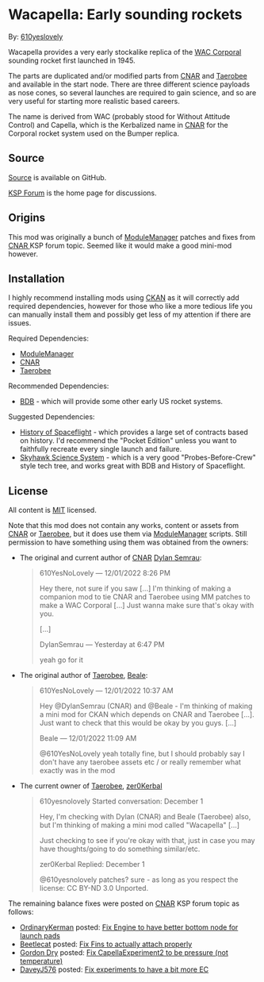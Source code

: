 # Wacapella: Early sounding rockets

By: [610yeslovely][kspf:610yesnolovely]

Wacapella provides a very early stockalike replica of the [WAC Corporal][url:WACCorporal] sounding
rocket first launched in 1945.

The parts are duplicated and/or modified parts from [CNAR][url:CNAR] and [Taerobee][url:Taerobee]
and available in the start node. There are three different science payloads as nose cones, so
several launches are required to gain science, and so are very useful for starting more realistic
based careers.

The name is derived from WAC (probably stood for Without Attitude Control) and Capella, which is the
Kerbalized name in [CNAR][url:CNAR] for the Corporal rocket system used on the Bumper replica.

## Source

[Source][url:Wacapella] is available on GitHub.

[KSP Forum][url:WacapellaKSPF] is the home page for discussions.

## Origins

This mod was originally a bunch of [ModuleManager][url:ModuleManager] patches and fixes from [CNAR
][url:CNAR] KSP forum topic. Seemed like it would make a good mini-mod however.

## Installation

I highly recommend installing mods using [CKAN][url:CKAN] as it will correctly add required
dependencies, however for those who like a more tedious life you can manually install them and
possibly get less of my attention if there are issues.

Required Dependencies:

* [ModuleManager][url:ModuleManager]
* [CNAR][url:CNAR]
* [Taerobee][url:Taerobee]

Recommended Dependencies:

* [BDB][url:BDB] - which will provide some other early US rocket systems.

Suggested Dependencies:

* [History of Spaceflight][url:HoS] - which provides a large set of contracts based on history. I'd
  recommend the "Pocket Edition" unless you want to faithfully recreate every single launch and
  failure.
* [Skyhawk Science System][url:SSS] - which is a very good "Probes-Before-Crew" style tech tree, and
  works great with BDB and History of Spaceflight.

## License

All content is [MIT][url:MITLicense] licensed.

Note that this mod does not contain any works, content or assets from [CNAR][url:CNAR] or
[Taerobee][url:Taerobee], but it does use them via [ModuleManager][url:ModuleManager] scripts.
Still permission to have something using them was obtained from the owners:

* The original and current author of [CNAR][url:CNAR] [Dylan Semrau][kspf:DylanSemrau]:

    > 610YesNoLovely — 12/01/2022 8:26 PM
    >
    > Hey there, not sure if you saw [...] I'm thinking of making a companion
    > mod to tie CNAR and Taerobee using MM patches to make a WAC Corporal [...] Just wanna make sure
    > that's okay with you.
    >
    > [...]
    >
    > DylanSemrau — Yesterday at 6:47 PM
    >
    > yeah go for it

* The original author of [Taerobee][url:Taerobee], [Beale][kspf:Beale]:

    > 610YesNoLovely — 12/01/2022 10:37 AM
    >
    > Hey @DylanSemrau (CNAR) and @Beale - I'm thinking of making a mini mod for CKAN which depends on
    > CNAR and Taerobee [...]. Just want to check that this would be okay by you guys. [...]
    >
    > Beale — 12/01/2022 11:09 AM
    > 
    > @610YesNoLovely  yeah totally fine, but I should probably say I don't have any taerobee
    >  assets etc / or really remember what exactly was in the mod

* The current owner of [Taerobee][url:Taerobee], [zer0Kerbal][kspf:zer0Kerbal]

    > 610yesnolovely
    > Started conversation: December 1
    >
    > Hey, I'm checking with Dylan (CNAR) and Beale (Taerobee) also, but I'm thinking of making a
    > mini mod called "Wacapella" [...]
    >
    > Just checking to see if you're okay with that, just in case you may have thoughts/going to do
    > something similar/etc.
    >
    > zer0Kerbal
    > Replied: December 1
    >
    > @610yesnolovely patches? sure - as long as you respect the license: CC BY-ND 3.0 Unported.

The remaining balance fixes were posted on [CNAR][url:CNAR] KSP forum topic as follows:

* [OrdinaryKerman][kspf:OrdinaryKerman] posted: [Fix Engine to have better bottom node for launch pads][url:FixEngine]
* [Beetlecat][kspf:Beetlecat] posted: [Fix Fins to actually attach properly][url:FixFins]
* [Gordon Dry][kspf:GordonDry] posted: [Fix CapellaExperiment2 to be pressure (not temperature)][url:FixCapellaExp]
* [DaveyJ576][kspf:DaveyJ576] posted: [Fix experiments to have a bit more EC][url:FixExpEC]

[kspf:610yesnolovely]: https://forum.kerbalspaceprogram.com/index.php?/profile/211485-610yesnolovely/
[url:WACCorporal]: https://en.wikipedia.org/wiki/WAC_Corporal
[url:Wacapella]: https://github.com/harveyt/Wacapella
[url:WacapellaKSPF]: XXX
[url:CNAR]:https://forum.kerbalspaceprogram.com/index.php?/topic/188554-19/
[url:Taerobee]: https://forum.kerbalspaceprogram.com/index.php?/topic/205846-112/
[kspf:DylanSemrau]: https://forum.kerbalspaceprogram.com/index.php?/profile/188452-dylansemrau/
[kspf:Beale]: https://forum.kerbalspaceprogram.com/index.php?/profile/70533-beale/
[kspf:zer0Kerbal]: https://forum.kerbalspaceprogram.com/index.php?/profile/190933-zer0kerbal/
[url:MITLicense]: https://github.com/harveyt/KPlanes/blob/main/LICENSE
[url:ModuleManager]: https://forum.kerbalspaceprogram.com/index.php?/topic/50533-18x-112x-module-manager-421-august-1st-2021-locked-inside-edition/
[url:CKAN]: https://forum.kerbalspaceprogram.com/index.php?/topic/154922-ckan-the-comprehensive-kerbal-archive-network-v1280-dyson/
[url:BDB]: https://forum.kerbalspaceprogram.com/index.php?/topic/122020-1123-bluedog-design-bureau-stockalike-saturn-apollo-and-more-v1110-%D0%B2%D0%BD%D0%B5-22oct2022/
[url:HoS]: https://forum.kerbalspaceprogram.com/index.php?/topic/192880-contract-pack-history-of-spaceflight-v10/
[url:SSS]: https://forum.kerbalspaceprogram.com/index.php?/topic/206109-the-skyhawk-science-system-a-new-realistic-tech-tree-for-ksp-now-including-kerbalism-support-v111-for-science-81122/
[kspf:OrdinaryKerman]: https://forum.kerbalspaceprogram.com/index.php?/profile/208637-ordinarykerman/
[url:FixEngine]: https://forum.kerbalspaceprogram.com/index.php?/topic/188554-19-completely-non-aggressive-rocketry-v2-rocket-add-on/&do=findComment&comment=3938780
[kspf:Beetlecat]: https://forum.kerbalspaceprogram.com/index.php?/profile/92207-beetlecat/
[url:FixFins]: https://forum.kerbalspaceprogram.com/index.php?/topic/188554-19-completely-non-aggressive-rocketry-v2-rocket-add-on/&do=findComment&comment=3939542
[kspf:GordonDry]: https://forum.kerbalspaceprogram.com/index.php?/profile/163177-gordon-dry/
[url:FixCapellaExp]: https://forum.kerbalspaceprogram.com/index.php?/topic/188554-19-completely-non-aggressive-rocketry-v2-rocket-add-on/&do=findComment&comment=4055092
[kspf:DaveyJ576]: https://forum.kerbalspaceprogram.com/index.php?/profile/206664-daveyj576/
[url:FixExpEC]: https://forum.kerbalspaceprogram.com/index.php?/topic/188554-19-completely-non-aggressive-rocketry-v2-rocket-add-on/page/4/#comment-4095850

